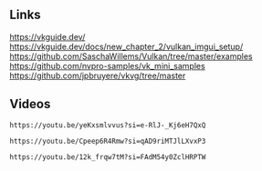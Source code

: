 ## Links
https://vkguide.dev/
https://vkguide.dev/docs/new_chapter_2/vulkan_imgui_setup/
https://github.com/SaschaWillems/Vulkan/tree/master/examples
https://github.com/nvpro-samples/vk_mini_samples
https://github.com/jpbruyere/vkvg/tree/master

## Videos

```vid 
https://youtu.be/yeKxsmlvvus?si=e-RlJ-_Kj6eH7QxQ 
```

```vid
https://youtu.be/Cpeep6R4Rmw?si=qAD9riMTJlLXvxP3
```

```vid
https://youtu.be/12k_frqw7tM?si=FAdM54y0ZclHRPTW
```
